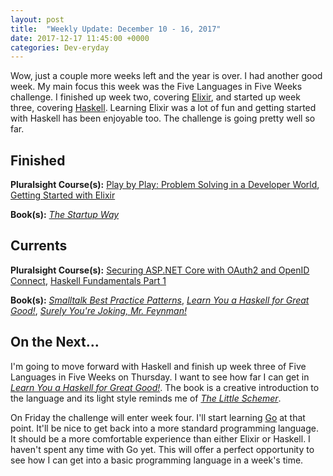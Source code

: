 ```yaml
---
layout: post
title:  "Weekly Update: December 10 - 16, 2017"
date: 2017-12-17 11:45:00 +0000
categories: Dev-eryday
---
```

Wow, just a couple more weeks left and the year is over. I had another good week. My main focus this week was the Five Languages in Five Weeks challenge. I finished up week two, covering [Elixir][exend], and started up week three, covering [Haskell][hsstart]. Learning Elixir was a lot of fun and getting started with Haskell has been enjoyable too. The challenge is going pretty well so far.

Finished
--------
**Pluralsight Course(s):** [Play by Play: Problem Solving in a Developer World][ps], [Getting Started with Elixir][expl]

**Book(s):** *[The Startup Way][tsw]*

Currents
--------
**Pluralsight Course(s):**  [Securing ASP.NET Core with OAuth2 and OpenID Connect][secure], [Haskell Fundamentals Part 1][hf]

**Book(s):** *[Smalltalk Best Practice Patterns][sbp]*, *[Learn You a Haskell for Great Good!][lh]*, *[Surely You're Joking, Mr. Feynman!][fen]*

On the Next...
--------
I'm going to move forward with Haskell and finish up week three of Five Languages in Five Weeks on Thursday. I want to see how far I can get in *[Learn You a Haskell for Great Good!][lh]*. The book is a creative introduction to the language and its light style reminds me of *[The Little Schemer][tls]*.

On Friday the challenge will enter week four. I'll start learning [Go][g] at that point. It'll be nice to get back into a more standard programming language. It should be a more comfortable experience than either Elixir or Haskell. I haven't spent any time with Go yet. This will offer a perfect opportunity to see how I can get into a basic programming language in a week's time.

[g]: https://golang.org/
[tls]: https://www.amazon.com/Little-Schemer-Daniel-P-Friedman/dp/0262560992/
[core]: https://app.pluralsight.com/library/courses/aspdotnetcore-implementing-securing-api/table-of-contents
[sbp]: https://www.amazon.com/Smalltalk-Best-Practice-Patterns-Kent/dp/013476904X
[secure]: https://app.pluralsight.com/library/courses/asp-dotnet-core-oauth2-openid-connect-securing/table-of-contents
[core2]: https://app.pluralsight.com/library/courses/asp-dot-net-core-oauth/table-of-contents
[fnf]: https://dev-eryday.com/challenge/2017/11/30/Five-Languages-in-Five-Weeks.html
[ts]: https://www.typescriptlang.org/
[ex]: http://elixir-lang.github.io/
[ps]: https://app.pluralsight.com/library/courses/play-by-play-problem-solving-developer-world/table-of-contents
[expl]: https://app.pluralsight.com/library/courses/elixir-getting-started/table-of-contents
[pe]: https://pragprog.com/book/elixir13/programming-elixir-1-3
[eia]: https://www.manning.com/books/elixir-in-action
[tsw]: https://www.amazon.com/Startup-Way-Companies-Entrepreneurial-Management/dp/1101903201
[exend]: https://dev-eryday.com/challenge/2017/12/14/Five-in-Five-Week-Two-Elixir-Review.html
[hsstart]: https://dev-eryday.com/challenge/2017/12/15/Week-Three-Haskell.html
[hf]: https://app.pluralsight.com/library/courses/haskell-fundamentals-part1/table-of-contents
[lh]: http://learnyouahaskell.com/chapters
[fen]: https://www.amazon.com/Surely-Youre-Joking-Mr-Feynman-ebook/dp/B003V1WXKU/